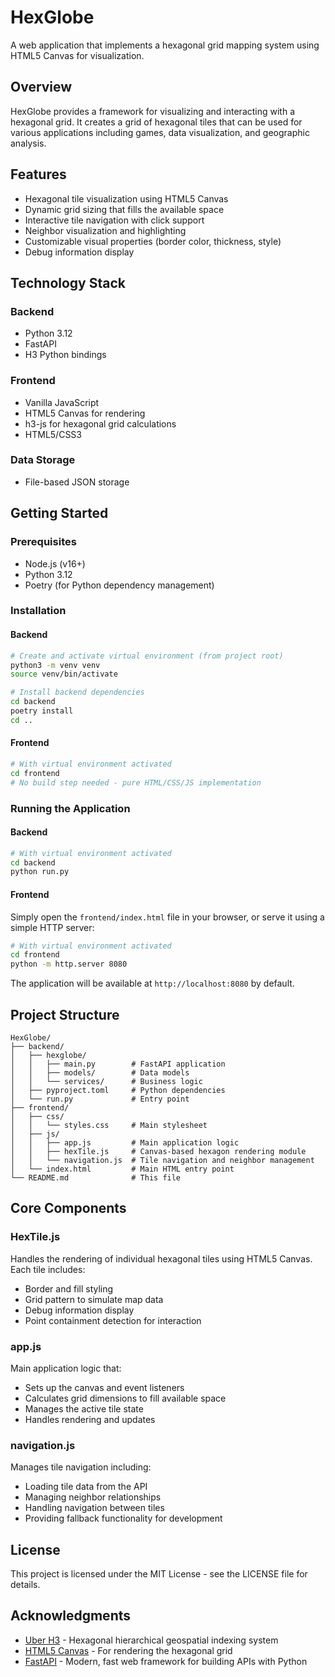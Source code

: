 # HexGlobe

A web application that implements a hexagonal grid mapping system using HTML5 Canvas for visualization.

## Overview

HexGlobe provides a framework for visualizing and interacting with a hexagonal grid. It creates a grid of hexagonal tiles that can be used for various applications including games, data visualization, and geographic analysis.

## Features

- Hexagonal tile visualization using HTML5 Canvas
- Dynamic grid sizing that fills the available space
- Interactive tile navigation with click support
- Neighbor visualization and highlighting
- Customizable visual properties (border color, thickness, style)
- Debug information display

## Technology Stack

### Backend
- Python 3.12
- FastAPI
- H3 Python bindings

### Frontend
- Vanilla JavaScript
- HTML5 Canvas for rendering
- h3-js for hexagonal grid calculations
- HTML5/CSS3

### Data Storage
- File-based JSON storage

## Getting Started

### Prerequisites

- Node.js (v16+)
- Python 3.12
- Poetry (for Python dependency management)

### Installation

#### Backend

```bash
# Create and activate virtual environment (from project root)
python3 -m venv venv
source venv/bin/activate

# Install backend dependencies
cd backend
poetry install
cd ..
```

#### Frontend

```bash
# With virtual environment activated
cd frontend
# No build step needed - pure HTML/CSS/JS implementation
```

### Running the Application

#### Backend

```bash
# With virtual environment activated
cd backend
python run.py
```

#### Frontend

Simply open the `frontend/index.html` file in your browser, or serve it using a simple HTTP server:

```bash
# With virtual environment activated
cd frontend
python -m http.server 8080
```

The application will be available at `http://localhost:8080` by default.

## Project Structure

```
HexGlobe/
├── backend/
│   ├── hexglobe/
│   │   ├── main.py        # FastAPI application
│   │   ├── models/        # Data models
│   │   └── services/      # Business logic
│   ├── pyproject.toml     # Python dependencies
│   └── run.py             # Entry point
├── frontend/
│   ├── css/
│   │   └── styles.css     # Main stylesheet
│   ├── js/
│   │   ├── app.js         # Main application logic
│   │   ├── hexTile.js     # Canvas-based hexagon rendering module
│   │   └── navigation.js  # Tile navigation and neighbor management
│   └── index.html         # Main HTML entry point
└── README.md              # This file
```

## Core Components

### HexTile.js
Handles the rendering of individual hexagonal tiles using HTML5 Canvas. Each tile includes:
- Border and fill styling
- Grid pattern to simulate map data
- Debug information display
- Point containment detection for interaction

### app.js
Main application logic that:
- Sets up the canvas and event listeners
- Calculates grid dimensions to fill available space
- Manages the active tile state
- Handles rendering and updates

### navigation.js
Manages tile navigation including:
- Loading tile data from the API
- Managing neighbor relationships
- Handling navigation between tiles
- Providing fallback functionality for development

## License

This project is licensed under the MIT License - see the LICENSE file for details.

## Acknowledgments

- [Uber H3](https://github.com/uber/h3) - Hexagonal hierarchical geospatial indexing system
- [HTML5 Canvas](https://developer.mozilla.org/en-US/docs/Web/API/Canvas_API) - For rendering the hexagonal grid
- [FastAPI](https://fastapi.tiangolo.com/) - Modern, fast web framework for building APIs with Python
